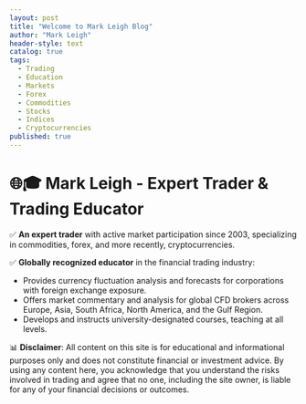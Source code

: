 ```yaml
---
layout: post
title: "Welcome to Mark Leigh Blog"
author: "Mark Leigh"
header-style: text
catalog: true
tags:
  - Trading
  - Education
  - Markets
  - Forex
  - Commodities
  - Stocks
  - Indices
  - Cryptocurrencies
published: true
---
```


# 🌐🎓 Mark Leigh - Expert Trader & Trading Educator

✅ **An expert trader** with active market participation since 2003, specializing in commodities, forex, and more recently, cryptocurrencies.

✅ **Globally recognized educator** in the financial trading industry:
   - Provides currency fluctuation analysis and forecasts for corporations with foreign exchange exposure.
   - Offers market commentary and analysis for global CFD brokers across Europe, Asia, South Africa, North America, and the Gulf Region.
   - Develops and instructs university-designated courses, teaching at all levels.

📊 **Disclaimer**: All content on this site is for educational and informational purposes only and does not constitute financial or investment advice. By using any content here, you acknowledge that you understand the risks involved in trading and agree that no one, including the site owner, is liable for any of your financial decisions or outcomes.

